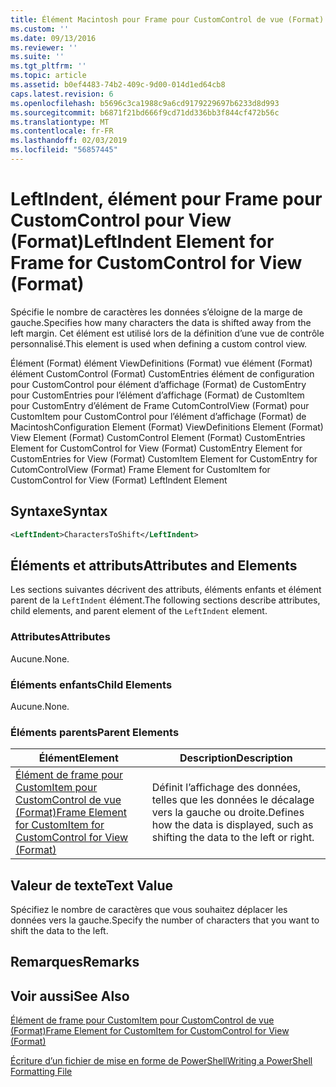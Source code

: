```yaml
---
title: Élément Macintosh pour Frame pour CustomControl de vue (Format) | Microsoft Docs
ms.custom: ''
ms.date: 09/13/2016
ms.reviewer: ''
ms.suite: ''
ms.tgt_pltfrm: ''
ms.topic: article
ms.assetid: b0ef4483-74b2-409c-9d00-014d1ed64cb8
caps.latest.revision: 6
ms.openlocfilehash: b5696c3ca1988c9a6cd9179229697b6233d8d993
ms.sourcegitcommit: b6871f21bd666f9cd71dd336bb3f844cf472b56c
ms.translationtype: MT
ms.contentlocale: fr-FR
ms.lasthandoff: 02/03/2019
ms.locfileid: "56857445"
---
```

# <a name="leftindent-element-for-frame-for-customcontrol-for-view-format"></a><span data-ttu-id="eb099-102">LeftIndent, élément pour Frame pour CustomControl pour View (Format)</span><span class="sxs-lookup"><span data-stu-id="eb099-102">LeftIndent Element for Frame for CustomControl for View (Format)</span></span>

<span data-ttu-id="eb099-103">Spécifie le nombre de caractères les données s’éloigne de la marge de gauche.</span><span class="sxs-lookup"><span data-stu-id="eb099-103">Specifies how many characters the data is shifted away from the left margin.</span></span> <span data-ttu-id="eb099-104">Cet élément est utilisé lors de la définition d’une vue de contrôle personnalisé.</span><span class="sxs-lookup"><span data-stu-id="eb099-104">This element is used when defining a custom control view.</span></span>

<span data-ttu-id="eb099-105">Élément (Format) élément ViewDefinitions (Format) vue élément (Format) élément CustomControl (Format) CustomEntries élément de configuration pour CustomControl pour élément d’affichage (Format) de CustomEntry pour CustomEntries pour l’élément d’affichage (Format) de CustomItem pour CustomEntry d’élément de Frame CutomControlView (Format) pour CustomItem pour CustomControl pour l’élément d’affichage (Format) de Macintosh</span><span class="sxs-lookup"><span data-stu-id="eb099-105">Configuration Element (Format) ViewDefinitions Element (Format) View Element (Format) CustomControl Element (Format) CustomEntries Element for CustomControl for View (Format) CustomEntry Element for CustomEntries for View (Format) CustomItem Element for CustomEntry for CutomControlView (Format) Frame Element for CustomItem for CustomControl for View (Format) LeftIndent Element</span></span>

## <a name="syntax"></a><span data-ttu-id="eb099-106">Syntaxe</span><span class="sxs-lookup"><span data-stu-id="eb099-106">Syntax</span></span>

```xml
<LeftIndent>CharactersToShift</LeftIndent>
```

## <a name="attributes-and-elements"></a><span data-ttu-id="eb099-107">Éléments et attributs</span><span class="sxs-lookup"><span data-stu-id="eb099-107">Attributes and Elements</span></span>

<span data-ttu-id="eb099-108">Les sections suivantes décrivent des attributs, éléments enfants et élément parent de la `LeftIndent` élément.</span><span class="sxs-lookup"><span data-stu-id="eb099-108">The following sections describe attributes, child elements, and parent element of the `LeftIndent` element.</span></span>

### <a name="attributes"></a><span data-ttu-id="eb099-109">Attributes</span><span class="sxs-lookup"><span data-stu-id="eb099-109">Attributes</span></span>

<span data-ttu-id="eb099-110">Aucune.</span><span class="sxs-lookup"><span data-stu-id="eb099-110">None.</span></span>

### <a name="child-elements"></a><span data-ttu-id="eb099-111">Éléments enfants</span><span class="sxs-lookup"><span data-stu-id="eb099-111">Child Elements</span></span>

<span data-ttu-id="eb099-112">Aucune.</span><span class="sxs-lookup"><span data-stu-id="eb099-112">None.</span></span>

### <a name="parent-elements"></a><span data-ttu-id="eb099-113">Éléments parents</span><span class="sxs-lookup"><span data-stu-id="eb099-113">Parent Elements</span></span>

|<span data-ttu-id="eb099-114">Élément</span><span class="sxs-lookup"><span data-stu-id="eb099-114">Element</span></span>|<span data-ttu-id="eb099-115">Description</span><span class="sxs-lookup"><span data-stu-id="eb099-115">Description</span></span>|
|-------------|-----------------|
|[<span data-ttu-id="eb099-116">Élément de frame pour CustomItem pour CustomControl de vue (Format)</span><span class="sxs-lookup"><span data-stu-id="eb099-116">Frame Element for CustomItem for CustomControl for View (Format)</span></span>](./frame-element-for-customitem-for-customcontrol-for-view-format.md)|<span data-ttu-id="eb099-117">Définit l’affichage des données, telles que les données le décalage vers la gauche ou droite.</span><span class="sxs-lookup"><span data-stu-id="eb099-117">Defines how the data is displayed, such as shifting the data to the left or right.</span></span>|

## <a name="text-value"></a><span data-ttu-id="eb099-118">Valeur de texte</span><span class="sxs-lookup"><span data-stu-id="eb099-118">Text Value</span></span>

<span data-ttu-id="eb099-119">Spécifiez le nombre de caractères que vous souhaitez déplacer les données vers la gauche.</span><span class="sxs-lookup"><span data-stu-id="eb099-119">Specify the number of characters that you want to shift the data to the left.</span></span>

## <a name="remarks"></a><span data-ttu-id="eb099-120">Remarques</span><span class="sxs-lookup"><span data-stu-id="eb099-120">Remarks</span></span>

## <a name="see-also"></a><span data-ttu-id="eb099-121">Voir aussi</span><span class="sxs-lookup"><span data-stu-id="eb099-121">See Also</span></span>

[<span data-ttu-id="eb099-122">Élément de frame pour CustomItem pour CustomControl de vue (Format)</span><span class="sxs-lookup"><span data-stu-id="eb099-122">Frame Element for CustomItem for CustomControl for View (Format)</span></span>](./frame-element-for-customitem-for-customcontrol-for-view-format.md)

[<span data-ttu-id="eb099-123">Écriture d’un fichier de mise en forme de PowerShell</span><span class="sxs-lookup"><span data-stu-id="eb099-123">Writing a PowerShell Formatting File</span></span>](./writing-a-powershell-formatting-file.md)
